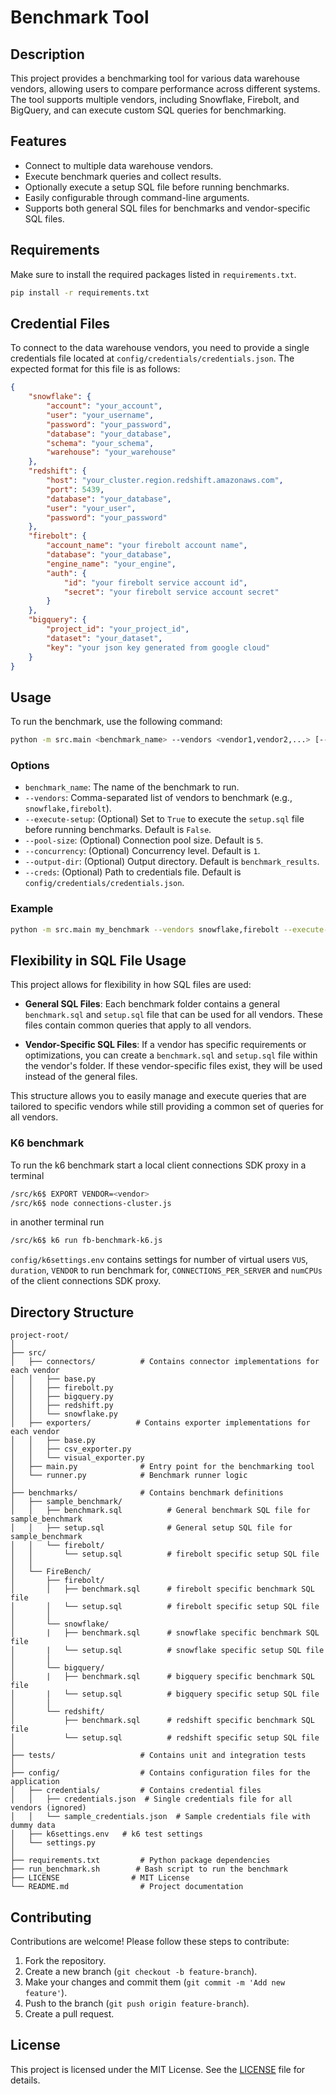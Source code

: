 # Benchmark Tool

## Description

This project provides a benchmarking tool for various data warehouse vendors, allowing users to compare performance across different systems. The tool supports multiple vendors, including Snowflake, Firebolt, and BigQuery, and can execute custom SQL queries for benchmarking.

## Features

- Connect to multiple data warehouse vendors.
- Execute benchmark queries and collect results.
- Optionally execute a setup SQL file before running benchmarks.
- Easily configurable through command-line arguments.
- Supports both general SQL files for benchmarks and vendor-specific SQL files.

## Requirements

Make sure to install the required packages listed in `requirements.txt`.

```bash
pip install -r requirements.txt
```

## Credential Files

To connect to the data warehouse vendors, you need to provide a single credentials file located at `config/credentials/credentials.json`. The expected format for this file is as follows:

```json
{
    "snowflake": {
        "account": "your_account",
        "user": "your_username",
        "password": "your_password",
        "database": "your_database",
        "schema": "your_schema",
        "warehouse": "your_warehouse"
    },
    "redshift": {
        "host": "your_cluster.region.redshift.amazonaws.com",
        "port": 5439,
        "database": "your_database",
        "user": "your_user",
        "password": "your_password"
    },
    "firebolt": {
        "account_name": "your firebolt account name",
        "database": "your_database",
        "engine_name": "your_engine",
        "auth": {
            "id": "your firebolt service account id",
            "secret": "your firebolt service account secret"
        }
    },
    "bigquery": {
        "project_id": "your_project_id",
        "dataset": "your_dataset",
        "key": "your json key generated from google cloud"
    }
}
```

## Usage

To run the benchmark, use the following command:

```bash
python -m src.main <benchmark_name> --vendors <vendor1,vendor2,...> [--execute-setup <True|False>]
```

### Options

- `benchmark_name`: The name of the benchmark to run.
- `--vendors`: Comma-separated list of vendors to benchmark (e.g., `snowflake,firebolt`).
- `--execute-setup`: (Optional) Set to `True` to execute the `setup.sql` file before running benchmarks. Default is `False`.
- `--pool-size`: (Optional) Connection pool size. Default is `5`.
- `--concurrency`: (Optional) Concurrency level. Default is `1`.
- `--output-dir`: (Optional) Output directory. Default is `benchmark_results`.
- `--creds`: (Optional) Path to credentials file. Default is `config/credentials/credentials.json`.

### Example

```bash
python -m src.main my_benchmark --vendors snowflake,firebolt --execute-setup True
```

## Flexibility in SQL File Usage

This project allows for flexibility in how SQL files are used:

- **General SQL Files**: Each benchmark folder contains a general `benchmark.sql` and `setup.sql` file that can be used for all vendors. These files contain common queries that apply to all vendors.

- **Vendor-Specific SQL Files**: If a vendor has specific requirements or optimizations, you can create a `benchmark.sql` and `setup.sql` file within the vendor's folder. If these vendor-specific files exist, they will be used instead of the general files.

This structure allows you to easily manage and execute queries that are tailored to specific vendors while still providing a common set of queries for all vendors.

### K6 benchmark

To run the k6 benchmark start a local client connections SDK proxy in a terminal

```bash
/src/k6$ EXPORT VENDOR=<vendor>
/src/k6$ node connections-cluster.js
```

in another terminal run

```bash
/src/k6$ k6 run fb-benchmark-k6.js
```

`config/k6settings.env` contains settings for number of virtual users `VUS`, `duration`, `VENDOR` to run benchmark for, `CONNECTIONS_PER_SERVER` and `numCPUs` of the client connections SDK proxy.

## Directory Structure

```
project-root/
│
├── src/
│   ├── connectors/          # Contains connector implementations for each vendor
│   │   ├── base.py
│   │   ├── firebolt.py
│   │   ├── bigquery.py
│   │   ├── redshift.py
│   │   └── snowflake.py
│   ├── exporters/          # Contains exporter implementations for each vendor
│   │   ├── base.py
│   │   ├── csv_exporter.py
│   │   └── visual_exporter.py
│   ├── main.py              # Entry point for the benchmarking tool
│   └── runner.py            # Benchmark runner logic
│
├── benchmarks/              # Contains benchmark definitions
│   ├── sample_benchmark/
│   │   ├── benchmark.sql          # General benchmark SQL file for sample_benchmark
│   │   ├── setup.sql              # General setup SQL file for sample_benchmark
│   │   └── firebolt/
│   │       └── setup.sql          # firebolt specific setup SQL file
│   │   
│   └── FireBench/
│       ├── firebolt/
│       │   ├── benchmark.sql      # firebolt specific benchmark SQL file
│       │   └── setup.sql          # firebolt specific setup SQL file
│       │
│       └── snowflake/
│       |   ├── benchmark.sql      # snowflake specific benchmark SQL file
│       |   └── setup.sql          # snowflake specific setup SQL file
│       │
│       └── bigquery/
│       |   ├── benchmark.sql      # bigquery specific benchmark SQL file
│       |   └── setup.sql          # bigquery specific setup SQL file
│       │
│       └── redshift/
│           ├── benchmark.sql      # redshift specific benchmark SQL file
│           └── setup.sql          # redshift specific setup SQL file
│
├── tests/                   # Contains unit and integration tests
│
├── config/                  # Contains configuration files for the application
│   ├── credentials/         # Contains credential files
│   │   ├── credentials.json  # Single credentials file for all vendors (ignored)
│   │   └── sample_credentials.json  # Sample credentials file with dummy data
│   ├── k6settings.env   # k6 test settings
│   └── settings.py      
│
├── requirements.txt         # Python package dependencies
├── run_benchmark.sh        # Bash script to run the benchmark
├── LICENSE                # MIT License
└── README.md                # Project documentation
```

## Contributing

Contributions are welcome! Please follow these steps to contribute:

1. Fork the repository.
2. Create a new branch (`git checkout -b feature-branch`).
3. Make your changes and commit them (`git commit -m 'Add new feature'`).
4. Push to the branch (`git push origin feature-branch`).
5. Create a pull request.

## License

This project is licensed under the MIT License. See the [LICENSE](LICENSE) file for details.
